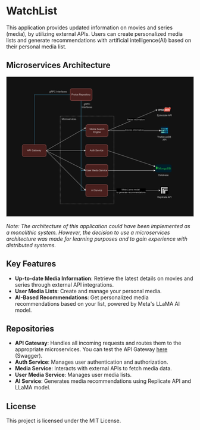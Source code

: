 # WatchList

This application provides updated information on movies and series (media), by utilizing external APIs. Users can create personalized media lists and generate recommendations with artificial intelligence(AI) based on their personal media list.

## Microservices Architecture

![Architecture Diagram](../assets/WatchList%20Backend%20Arquitecture.drawio.png)

*Note: The architecture of this application could have been implemented as a monolithic system. However, the decision to use a microservices architecture was made for learning purposes and to gain experience with distributed systems.*

## Key Features
- **Up-to-date Media Information**: Retrieve the latest details on movies and series through external API integrations.
- **User Media Lists**: Create and manage your personal media.
- **AI-Based Recommendations**: Get personalized media recommendations based on your list, powered by Meta's LLaMA AI model.

## Repositories

- **API Gateway**: Handles all incoming requests and routes them to the appropriate microservices. You can test the API Gateway [here](https://api-gateway-soye73t7sa-tl.a.run.app/docs) (Swagger).
- **Auth Service**: Manages user authentication and authorization.
- **Media Service**: Interacts with external APIs to fetch media data.
- **User Media Service**: Manages user media lists.
- **AI Service**: Generates media recommendations using Replicate API and LLaMA model.

## License

This project is licensed under the MIT License.
